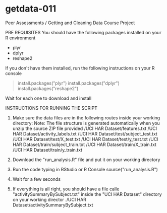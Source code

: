 # getdata-011
Peer Assessments / Getting and Cleaning Data Course Project

PRE REQUISITES
You should have the following packages installed on your R environment
- plyr
- dplyr
- reshape2

If you don't have them installed, run the following instructions on your R console
> install.packages("plyr")
> install.packages("dplyr")
> install.packages("reshape2")

Wait for each one to download and install

INSTRUCTIONS FOR RUNNING THE SCRIPT
1) Make sure the data files are in the following routes inside your working directory:
Note: The file structure is generated automatically when you unzip the source ZIP file provided
/UCI HAR Dataset/features.txt
/UCI HAR Dataset/activity_labels.txt
/UCI HAR Dataset/test/subject_test.txt
/UCI HAR Dataset/test/X_test.txt
/UCI HAR Dataset/test/y_test.txt
/UCI HAR Dataset/train/subject_train.txt
/UCI HAR Dataset/train/X_train.txt
/UCI HAR Dataset/train/y_train.txt

2) Download the "run_analysis.R" file and put it on your working directory

3) Run the code typing in RStudio or R Console
source("run_analysis.R")

4) Wait for a few seconds

5) If everything is all right, you should have a file calle "activitySummaryBySubject.txt" inside the "UCI HAR Dataset" directory on your working director
./UCI HAR Dataset/activitySummaryBySubject.txt
